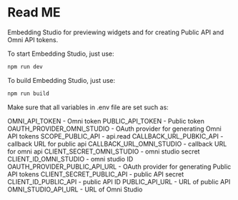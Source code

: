 # Read ME

Embedding Studio for previewing widgets and for creating Public API and Omni API tokens.

To start Embedding Studio, just use:

```cmd title="Starting app"
npm run dev
```

To build Embedding Studio, just use:

```cmd title="Starting app"
npm run build
```

Make sure that all variables in .env file are set such as:

OMNI_API_TOKEN - Omni token
PUBLIC_API_TOKEN - Public token
OAUTH_PROVIDER_OMNI_STUDIO - OAuth provider for generating Omni API tokens
SCOPE_PUBLIC_API - api.read
CALLBACK_URL_PUBKIC_API - callback URL for public api
CALLBACK_URL_OMNI_STUDIO - callback URL for omni api
CLIENT_SECRET_OMNI_STUDIO - omni studio secret
CLIENT_ID_OMNI_STUDIO - omni studio ID
OAUTH_PROVIDER_PUBLIC_API_URL - OAuth provider for generating Public API tokens
CLIENT_SECRET_PUBLIC_API - public API secret
CLIENT_ID_PUBLIC_API - public API ID
PUBLIC_API_URL - URL of public API
OMNI_STUDIO_API_URL - URL of Omni Studio
